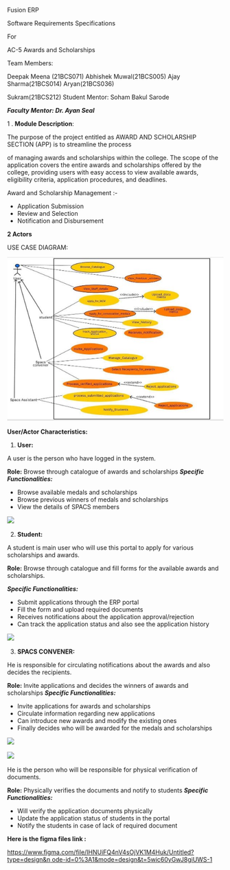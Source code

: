 ﻿Fusion ERP

Software Requirements Specifications

For

AC-5 Awards and Scholarships

Team Members:

Deepak Meena (21BCS071) Abhishek Muwal(21BCS005) Ajay Sharma(21BCS014) Aryan(21BCS036)

Sukram(21BCS212) Student Mentor: Soham Bakul Sarode

***Faculty Mentor: Dr. Ayan Seal***

1 . **Module Description**:

The purpose of the project entitled as AWARD AND SCHOLARSHIP SECTION (APP) is to streamline the process

of managing awards and scholarships within the college. The scope of the application covers the entire awards and scholarships offered by the college, providing users with easy access to view available awards, eligibility criteria, application procedures, and deadlines.

Award and Scholarship Management :-

- Application Submission
- Review and Selection
- Notification and Disbursement

**2 Actors**

USE CASE DIAGRAM:

![](images/Aspose.Words.35fd1931-0286-4422-af47-59d7af6a387d.001.jpeg)

**User/Actor Characteristics:**

1. **User:**

A user is the person who have logged in the system.

**Role:** Browse through catalogue of awards and scholarships ***Specific Functionalities:***

- Browse available medals and scholarships
- Browse previous winners of medals and scholarships
- View the details of SPACS members

![](Aspose.Words.35fd1931-0286-4422-af47-59d7af6a387d.002.png)

2. **Student:**

A student is main user who will use this portal to apply for various scholarships and awards.

**Role:** Browse through catalogue and fill forms for the available awards and scholarships.

***Specific Functionalities:***

- Submit applications through the ERP portal
- Fill the form and upload required documents
- Receives notifications about the application approval/rejection
- Can track the application status and also see the application history

![](Aspose.Words.35fd1931-0286-4422-af47-59d7af6a387d.003.png)

3. **SPACS CONVENER:**

He is responsible for circulating notifications about the awards and also decides the recipients.

**Role:** Invite applications and decides the winners of awards and scholarships ***Specific Functionalities:***

- Invite applications for awards and scholarships
- Circulate information regarding new applications
- Can introduce new awards and modify the existing ones
- Finally decides who will be awarded for the medals and scholarships

![](Aspose.Words.35fd1931-0286-4422-af47-59d7af6a387d.004.png)

![](Aspose.Words.35fd1931-0286-4422-af47-59d7af6a387d.005.png)

He is the person who will be responsible for physical verification of documents.

**Role:** Physically verifies the documents and notify to students ***Specific Functionalities:***

- Will verify the application documents physically
- Update the application status of students in the portal
- Notify the students in case of lack of required document

**Here is the figma files link :**

[https://www.figma.com/file/IHNUiFQ4nV4sOjVK1M4Huk/Untitled?type=design&n ode-id=0%3A1&mode=design&t=5wic60yGwJ8giUWS-1](https://www.figma.com/file/IHNUiFQ4nV4sOjVK1M4Huk/Untitled?type=design&node-id=0%3A1&mode=design&t=5wic60yGwJ8giUWS-1)


